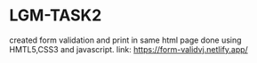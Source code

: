 # LGM-TASK2
created form validation and print in same html page done using HMTL5,CSS3 and javascript.
link: https://form-validvj.netlify.app/

